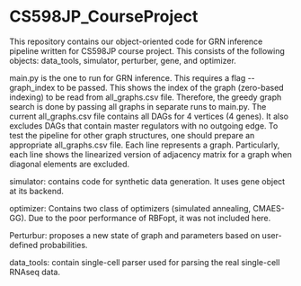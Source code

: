 # CS598JP_CourseProject
This repository contains our object-oriented code for GRN inference pipeline written for CS598JP course project. This consists of the following objects: data_tools, simulator, perturber, gene, and optimizer. 

main.py is the one to run for GRN inference. This requires a flag --graph_index to be passed. This shows the index of the graph (zero-based indexing) to be read from all_graphs.csv file. Therefore, the greedy graph search is done by passing all graphs in separate runs to main.py. The current all_graphs.csv file contains all DAGs for 4 vertices (4 genes). It also excludes DAGs that contain master regulators with no outgoing edge. To test the pipeline for other graph structures, one should prepare an appropriate all_graphs.csv file. Each line represents a graph. Particularly, each line shows the linearized version of adjacency matrix for a graph when diagonal elements are excluded. 

simulator: contains code for synthetic data generation. It uses gene object at its backend.

optimizer: Contains two class of optimizers (simulated annealing, CMAES-GG). Due to the poor performance of RBFopt, it was not included here.

Perturbur: proposes a new state of graph and parameters based on user-defined probabilities. 

data_tools: contain single-cell parser used for parsing the real single-cell RNAseq data.

